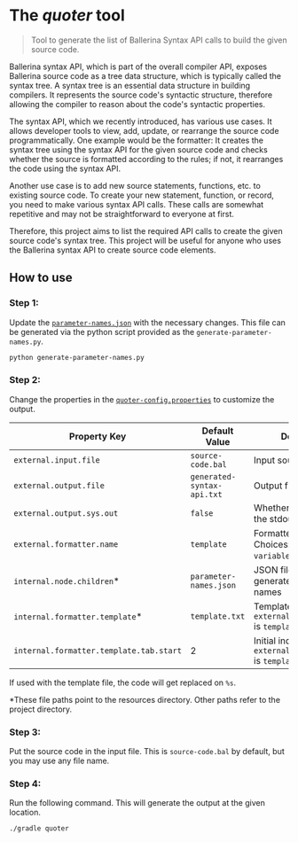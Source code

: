 # The _quoter_ tool

> Tool to generate the list of Ballerina Syntax API calls to build the given source code.

Ballerina syntax API, which is part of the overall compiler API, exposes Ballerina source code as a tree data structure, which is typically called the syntax tree. A syntax tree is an essential data structure in building compilers. It represents the source code's syntactic structure, therefore allowing the compiler to reason about the code's syntactic properties. 

The syntax API, which we recently introduced, has various use cases. It allows developer tools to view, add, update, or rearrange the source code programmatically. One example would be the formatter: It creates the syntax tree using the syntax API for the given source code and checks whether the source is formatted according to the rules; if not, it rearranges the code using the syntax API.   

Another use case is to add new source statements, functions, etc. to existing source code. To create your new statement, function, or record, you need to make various syntax API calls. These calls are somewhat repetitive and may not be straightforward to everyone at first. 

Therefore, this project aims to list the required API calls to create the given source code's syntax tree. This project will be useful for anyone who uses the Ballerina syntax API to create source code elements.

## How to use 

### Step 1:

Update the [`parameter-names.json`](src/main/resources/parameter-names.json) with the necessary changes. 
This file can be generated via the python script provided as the `generate-parameter-names.py`.

```bash
python generate-parameter-names.py
```

### Step 2:

Change the properties in the [`quoter-config.properties`](src/main/resources/quoter-config.properties) to customize the output.

| Property Key | Default Value | Description|
|-|-|--|
|`external.input.file`| `source-code.bal` | Input source file |
|`external.output.file`| `generated-syntax-api.txt` | Output file |
|`external.output.sys.out`| `false` | Whether to print out to the stdout as well. |
|`external.formatter.name`| `template` | Formatter to use. Choices: `template`, `variable`, `default`, `none` |
|`internal.node.children`*| `parameter-names.json` | JSON file containing the generated parameter names |
|`internal.formatter.template`*| `template.txt` | Template file to use if `external.formatter.name` is `template` |
|`internal.formatter.template.tab.start`| 2 | Initial indent of code if `external.formatter.name` is `template`|

If used with the template file, the code will get replaced on `%s`.

*These file paths point to the resources directory. Other paths refer to the project directory. 

### Step 3:

Put the source code in the input file. This is `source-code.bal` by default, but you may use any file name.

### Step 4:

Run the following command. This will generate the output at the given location.

```bash
./gradle quoter
```
